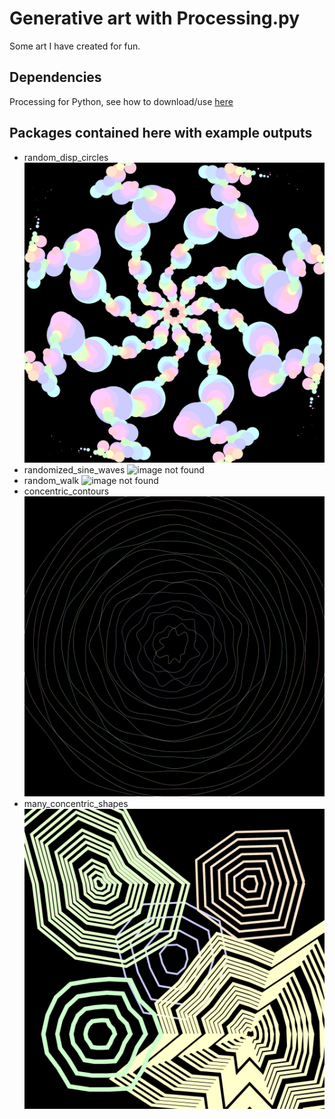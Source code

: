 # Generative art with Processing.py

Some art I have created for fun.

## Dependencies
Processing for Python, see how to download/use [here](https://py.processing.org/tutorials/gettingstarted/)

## Packages contained here with example outputs
* random_disp_circles
![image not found](https://github.com/evelyd/generative_art/blob/main/random_disp_circles/Examples/out.png?raw=true)
* randomized_sine_waves
![image not found](https://github.com/evelyd/generative_art/blob/main/randomized_sine_waves/Examples/out.png?raw=true)
* random_walk
![image not found](https://github.com/evelyd/generative_art/blob/main/random_walk/Examples/out.png?raw=true)
* concentric_contours
![image not found](https://github.com/evelyd/generative_art/blob/main/concentric_contours/Examples/out.png?raw=true)
* many_concentric_shapes
![image not found](https://github.com/evelyd/generative_art/blob/main/many_concentric_shapes/Examples/out.png?raw=true)
